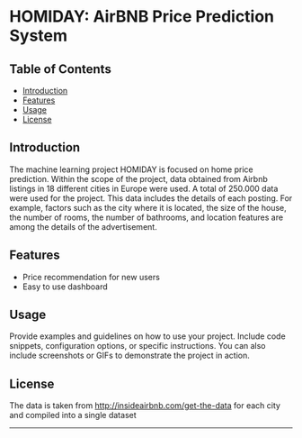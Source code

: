 # HOMIDAY: AirBNB Price Prediction System

## Table of Contents

- [Introduction](#introduction)
- [Features](#features)
- [Usage](#usage)
- [License](#license)

## Introduction

The machine learning project HOMIDAY is focused on home price prediction. Within the scope of the project, data obtained from Airbnb listings in 18 different cities in Europe were used. A total of 250.000 data were used for the project. This data includes the details of each posting. For example, factors such as the city where it is located, the size of the house, the number of rooms, the number of bathrooms, and location features are among the details of the advertisement.

## Features

- Price recommendation for new users
- Easy to use dashboard

## Usage

Provide examples and guidelines on how to use your project. Include code snippets, configuration options, or specific instructions. You can also include screenshots or GIFs to demonstrate the project in action.

## License

The data is taken from http://insideairbnb.com/get-the-data for each city and compiled into a single dataset

---
